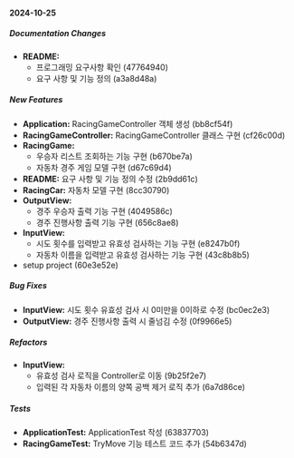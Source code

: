 #### 2024-10-25

##### Documentation Changes

* **README:**
  *  프로그래밍 요구사항 확인 (47764940)
  *  요구 사항 및 기능 정의 (a3a8d48a)

##### New Features

* **Application:**  RacingGameController 객체 생성 (bb8cf54f)
* **RacingGameController:**  RacingGameController 클래스 구현 (cf26c00d)
* **RacingGame:**
  *  우승자 리스트 조회하는 기능 구현 (b670be7a)
  *  자동차 경주 게임 모델 구현 (d67c69d4)
* **README:**  요구 사항 및 기능 정의 수정 (2b9dd61c)
* **RacingCar:**  자동차 모델 구현 (8cc30790)
* **OutputView:**
  *  경주 우승자 출력 기능 구현 (4049586c)
  *  경주 진행사항 출력 기능 구현 (656c8ae8)
* **InputView:**
  *  시도 횟수를 입력받고 유효성 검사하는 기능 구현 (e8247b0f)
  *  자동차 이름을 입력받고 유효성 검사하는 기능 구현 (43c8b8b5)
*  setup project (60e3e52e)

##### Bug Fixes

* **InputView:**  시도 횟수 유효성 검사 시 0미만을 0이하로 수정 (bc0ec2e3)
* **OutputView:**  경주 진행사항 출력 시 줄넘김 수정 (0f9966e5)

##### Refactors

* **InputView:**
  *  유효성 검사 로직을 Controller로 이동 (9b25f2e7)
  *  입력된 각 자동차 이름의 양쪽 공백 제거 로직 추가 (6a7d86ce)

##### Tests

* **ApplicationTest:**  ApplicationTest 작성 (63837703)
* **RacingGameTest:**  TryMove 기능 테스트 코드 추가 (54b6347d)